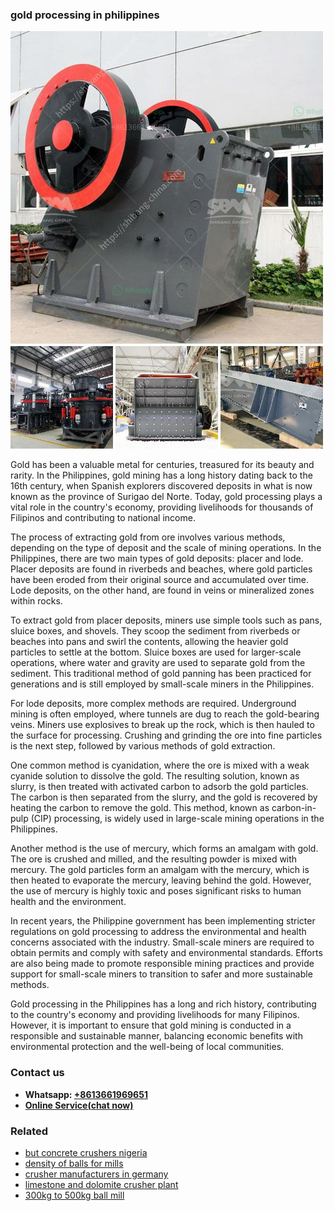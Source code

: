 <h3>gold processing in philippines</h3><img src='1702953240.jpg' alt=''><p>Gold has been a valuable metal for centuries, treasured for its beauty and rarity. In the Philippines, gold mining has a long history dating back to the 16th century, when Spanish explorers discovered deposits in what is now known as the province of Surigao del Norte. Today, gold processing plays a vital role in the country's economy, providing livelihoods for thousands of Filipinos and contributing to national income.</p><p>The process of extracting gold from ore involves various methods, depending on the type of deposit and the scale of mining operations. In the Philippines, there are two main types of gold deposits: placer and lode. Placer deposits are found in riverbeds and beaches, where gold particles have been eroded from their original source and accumulated over time. Lode deposits, on the other hand, are found in veins or mineralized zones within rocks.</p><p>To extract gold from placer deposits, miners use simple tools such as pans, sluice boxes, and shovels. They scoop the sediment from riverbeds or beaches into pans and swirl the contents, allowing the heavier gold particles to settle at the bottom. Sluice boxes are used for larger-scale operations, where water and gravity are used to separate gold from the sediment. This traditional method of gold panning has been practiced for generations and is still employed by small-scale miners in the Philippines.</p><p>For lode deposits, more complex methods are required. Underground mining is often employed, where tunnels are dug to reach the gold-bearing veins. Miners use explosives to break up the rock, which is then hauled to the surface for processing. Crushing and grinding the ore into fine particles is the next step, followed by various methods of gold extraction.</p><p>One common method is cyanidation, where the ore is mixed with a weak cyanide solution to dissolve the gold. The resulting solution, known as slurry, is then treated with activated carbon to adsorb the gold particles. The carbon is then separated from the slurry, and the gold is recovered by heating the carbon to remove the gold. This method, known as carbon-in-pulp (CIP) processing, is widely used in large-scale mining operations in the Philippines.</p><p>Another method is the use of mercury, which forms an amalgam with gold. The ore is crushed and milled, and the resulting powder is mixed with mercury. The gold particles form an amalgam with the mercury, which is then heated to evaporate the mercury, leaving behind the gold. However, the use of mercury is highly toxic and poses significant risks to human health and the environment.</p><p>In recent years, the Philippine government has been implementing stricter regulations on gold processing to address the environmental and health concerns associated with the industry. Small-scale miners are required to obtain permits and comply with safety and environmental standards. Efforts are also being made to promote responsible mining practices and provide support for small-scale miners to transition to safer and more sustainable methods.</p><p>Gold processing in the Philippines has a long and rich history, contributing to the country's economy and providing livelihoods for many Filipinos. However, it is important to ensure that gold mining is conducted in a responsible and sustainable manner, balancing economic benefits with environmental protection and the well-being of local communities.</p><h3>Contact us</h3><ul><li><strong>Whatsapp:&nbsp;<a href="https://wa.me/8613661969651">+8613661969651</a></strong></li><li><a href="https://swt.shibang-china.com/?git&amp;zhl&amp;gold processing in philippines"><strong>Online Service(chat now)</strong></a></li></ul><h3>Related</h3><ul><li><a href='but concrete crushers nigeria.md'>but concrete crushers nigeria</a></li><li><a href='density of balls for mills.md'>density of balls for mills</a></li><li><a href='crusher manufacturers in germany.md'>crusher manufacturers in germany</a></li><li><a href='limestone and dolomite crusher plant.md'>limestone and dolomite crusher plant</a></li><li><a href='300kg to 500kg ball mill.md'>300kg to 500kg ball mill</a></li></ul>